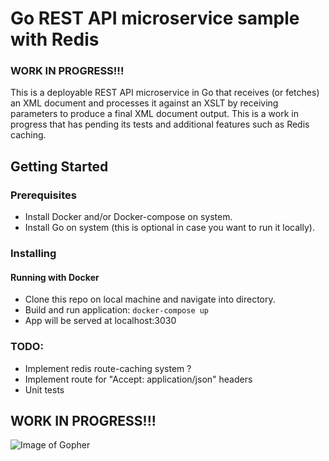 # Go REST API microservice sample with Redis

### WORK IN PROGRESS!!!

This is a deployable REST API microservice in Go that receives (or fetches) an XML document and processes it against an XSLT by receiving parameters to produce a final XML document output. This is a work in progress that has pending its tests and additional features such as Redis caching.

## Getting Started

### Prerequisites

- Install Docker and/or Docker-compose on system.
- Install Go on system (this is optional in case you want to run it locally).

### Installing

#### Running with Docker

- Clone this repo on local machine and navigate into directory.
- Build and run application: ```docker-compose up```
- App will be served at localhost:3030

### TODO:
- Implement redis route-caching system ?
- Implement route for "Accept: application/json" headers
- Unit tests

## WORK IN PROGRESS!!!
![Image of Gopher](https://cdn-images-1.medium.com/max/500/1*vHUiXvBE0p0fLRwFHZuAYw.gif)
